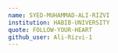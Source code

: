 ```yaml
---
name: SYED-MUHAMMAD-ALI-RIZVI 
institution: HABIB-UNIVERSITY 
quote: FOLLOW-YOUR-HEART
github_user: Ali-Rizvi-1
---
```


